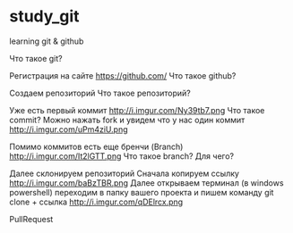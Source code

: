 # study_git
learning git &amp; github

Что такое git?


Регистрация на сайте https://github.com/
Что такое github?


Создаем репозиторий
Что такое репозиторий?


Уже есть первый коммит http://i.imgur.com/Ny39tb7.png
Что такое commit?
Можно нажать fork и увидем что у нас один коммит http://i.imgur.com/uPm4ziU.png


Помимо коммитов есть еще бренчи (Branch) http://i.imgur.com/It2lGTT.png
Что такое branch? 
Для чего?

Далее склонируем репозиторий
Сначала копируем ссылку http://i.imgur.com/baBzTBR.png
Далее открываем терминал (в windows powershell)
переходим в папку вашего проекта
и пишем команду
git clone + ссылка
http://i.imgur.com/qDElrcx.png


PullRequest
